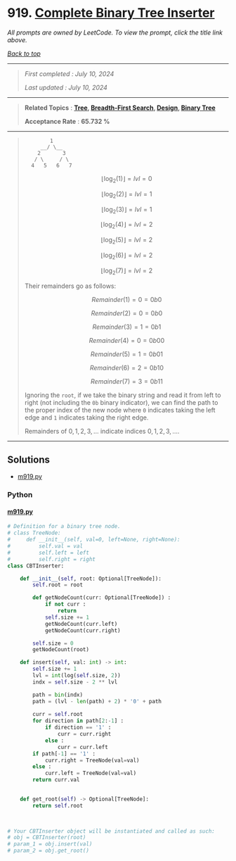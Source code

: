 # 919. [Complete Binary Tree Inserter](<https://leetcode.com/problems/complete-binary-tree-inserter>)

*All prompts are owned by LeetCode. To view the prompt, click the title link above.*

*[Back to top](<../README.md>)*

------

> *First completed : July 10, 2024*
>
> *Last updated : July 10, 2024*

------

> **Related Topics** : **[Tree](<by_topic/Tree.md>), [Breadth-First Search](<by_topic/Breadth-First Search.md>), [Design](<by_topic/Design.md>), [Binary Tree](<by_topic/Binary Tree.md>)**
>
> **Acceptance Rate** : **65.732 %**

------

> 
> 
> ```
>         1
>      __/ \__
>     2       3
>    / \     / \
>   4   5   6   7
> ```
> 
> $$\left \lfloor{\log_{2}(1)}\right \rfloor = lvl = 0$$
> 
> $$\left \lfloor{\log_{2}(2)}\right \rfloor = lvl = 1$$
> 
> $$\left \lfloor{\log_{2}(3)}\right \rfloor = lvl = 1$$
> 
> $$\left \lfloor{\log_{2}(4)}\right \rfloor = lvl = 2$$
> 
> $$\left \lfloor{\log_{2}(5)}\right \rfloor = lvl = 2$$
> 
> $$\left \lfloor{\log_{2}(6)}\right \rfloor = lvl = 2$$
> 
> $$\left \lfloor{\log_{2}(7)}\right \rfloor = lvl = 2$$
> 
> 
> Their remainders go as follows:
> 
> $$Remainder(1) = 0 = 0b0$$
> 
> $$Remainder(2) = 0 = 0b0$$
> 
> $$Remainder(3) = 1 = 0b1$$
> 
> $$Remainder(4) = 0 = 0b00$$
> 
> $$Remainder(5) = 1 = 0b01$$
> 
> $$Remainder(6) = 2 = 0b10$$
> 
> $$Remainder(7) = 3 = 0b11$$
> 
> 
> Ignoring the `root`, if we take the binary string and read it from 
> left to right (not including the `0b` binary indicator), we can 
> find the path to the proper index of the new node where `0` indicates
> taking the left edge and `1` indicates taking the right edge. 
> 
> Remainders of $0, 1, 2, 3, \ldots$ indicate indices $0, 1, 2, 3, \ldots$.

------

## Solutions

- [m919.py](<../my-submissions/m919.py>)
### Python
#### [m919.py](<../my-submissions/m919.py>)
```Python
# Definition for a binary tree node.
# class TreeNode:
#     def __init__(self, val=0, left=None, right=None):
#         self.val = val
#         self.left = left
#         self.right = right
class CBTInserter:

    def __init__(self, root: Optional[TreeNode]):
        self.root = root

        def getNodeCount(curr: Optional[TreeNode]) :
            if not curr :
                return
            self.size += 1
            getNodeCount(curr.left)
            getNodeCount(curr.right)

        self.size = 0
        getNodeCount(root)

    def insert(self, val: int) -> int:
        self.size += 1
        lvl = int(log(self.size, 2))
        indx = self.size - 2 ** lvl

        path = bin(indx)
        path = (lvl - len(path) + 2) * '0' + path
        
        curr = self.root
        for direction in path[2:-1] :
            if direction == '1' :
                curr = curr.right
            else :
                curr = curr.left
        if path[-1] == '1' :
            curr.right = TreeNode(val=val)
        else :
            curr.left = TreeNode(val=val)
        return curr.val
        

    def get_root(self) -> Optional[TreeNode]:
        return self.root
        


# Your CBTInserter object will be instantiated and called as such:
# obj = CBTInserter(root)
# param_1 = obj.insert(val)
# param_2 = obj.get_root()
```

